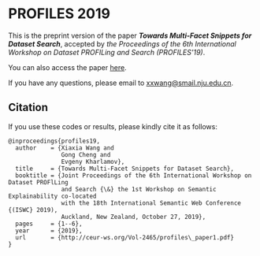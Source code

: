 # PROFILES 2019
This is the preprint version of the paper ***Towards Multi-Facet Snippets for Dataset Search***, accepted by *the Proceedings of the 6th International Workshop on Dataset PROFILing and Search (PROFILES'19)*. 

You can also access the paper [here](http://ceur-ws.org/Vol-2465/profiles_paper1.pdf). 

If you have any questions, please email to [xxwang@smail.nju.edu.cn](mailto:xxwang@smail.nju.edu.cn). 

## Citation

If you use these codes or results, please kindly cite it as follows:

```
@inproceedings{profiles19,
  author    = {Xiaxia Wang and
               Gong Cheng and
               Evgeny Kharlamov},
  title     = {Towards Multi-Facet Snippets for Dataset Search},
  booktitle = {Joint Proceedings of the 6th International Workshop on Dataset PROFlLing
               and Search {\&} the 1st Workshop on Semantic Explainability co-located
               with the 18th International Semantic Web Conference {(ISWC} 2019),
               Auckland, New Zealand, October 27, 2019},
  pages     = {1--6},
  year      = {2019},
  url       = {http://ceur-ws.org/Vol-2465/profiles\_paper1.pdf}
}
```
